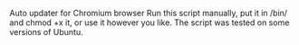 Auto updater for Chromium browser 
Run this script manually, put it in /bin/ and chmod +x it, or use it however you like.
The script was tested on some versions of Ubuntu.